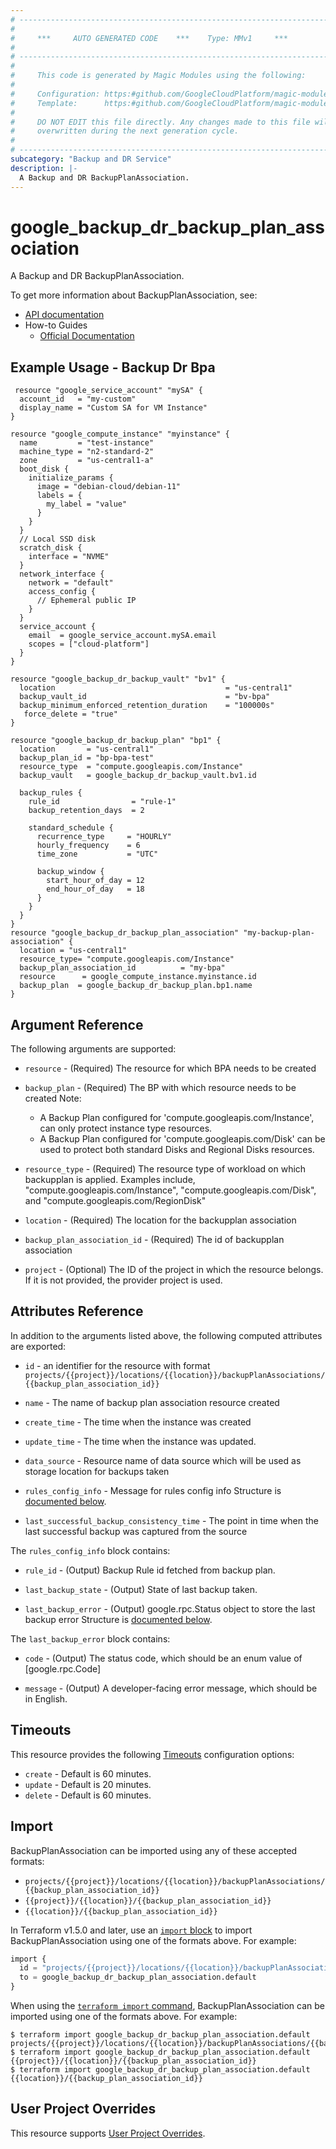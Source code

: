 ```yaml
---
# ----------------------------------------------------------------------------
#
#     ***     AUTO GENERATED CODE    ***    Type: MMv1     ***
#
# ----------------------------------------------------------------------------
#
#     This code is generated by Magic Modules using the following:
#
#     Configuration: https:#github.com/GoogleCloudPlatform/magic-modules/tree/main/mmv1/products/backupdr/BackupPlanAssociation.yaml
#     Template:      https:#github.com/GoogleCloudPlatform/magic-modules/tree/main/mmv1/templates/terraform/resource.html.markdown.tmpl
#
#     DO NOT EDIT this file directly. Any changes made to this file will be
#     overwritten during the next generation cycle.
#
# ----------------------------------------------------------------------------
subcategory: "Backup and DR Service"
description: |-
  A Backup and DR BackupPlanAssociation.
---
```


# google_backup_dr_backup_plan_association

A Backup and DR BackupPlanAssociation.


To get more information about BackupPlanAssociation, see:

* [API documentation](https://cloud.google.com/backup-disaster-recovery/docs/reference/rest)
* How-to Guides
    * [Official Documentation](https://cloud.google.com/backup-disaster-recovery/docs)

## Example Usage - Backup Dr Bpa


```hcl
 resource "google_service_account" "mySA" {
  account_id   = "my-custom"
  display_name = "Custom SA for VM Instance"
}

resource "google_compute_instance" "myinstance" {
  name         = "test-instance"
  machine_type = "n2-standard-2"
  zone         = "us-central1-a"
  boot_disk {
    initialize_params {
      image = "debian-cloud/debian-11"
      labels = {
        my_label = "value"
      }
    }
  }
  // Local SSD disk
  scratch_disk {
    interface = "NVME"
  }
  network_interface {
    network = "default"
    access_config {
      // Ephemeral public IP
    }
  }
  service_account {
    email  = google_service_account.mySA.email
    scopes = ["cloud-platform"]
  }
}

resource "google_backup_dr_backup_vault" "bv1" {
  location                                      = "us-central1"
  backup_vault_id                               = "bv-bpa"
  backup_minimum_enforced_retention_duration    = "100000s"
   force_delete = "true"
}

resource "google_backup_dr_backup_plan" "bp1" {
  location       = "us-central1"
  backup_plan_id = "bp-bpa-test"
  resource_type  = "compute.googleapis.com/Instance"
  backup_vault   = google_backup_dr_backup_vault.bv1.id

  backup_rules {
    rule_id                = "rule-1"
    backup_retention_days  = 2

    standard_schedule {
      recurrence_type     = "HOURLY"
      hourly_frequency    = 6
      time_zone           = "UTC"

      backup_window {
        start_hour_of_day = 12
        end_hour_of_day   = 18
      }
    }
  }
}
resource "google_backup_dr_backup_plan_association" "my-backup-plan-association" {
  location = "us-central1"
  resource_type= "compute.googleapis.com/Instance"
  backup_plan_association_id          = "my-bpa"
  resource      = google_compute_instance.myinstance.id
  backup_plan  = google_backup_dr_backup_plan.bp1.name
}
```

## Argument Reference

The following arguments are supported:


* `resource` -
  (Required)
  The resource for which BPA needs to be created

* `backup_plan` -
  (Required)
  The BP with which resource needs to be created
  Note:
  - A Backup Plan configured for 'compute.googleapis.com/Instance', can only protect instance type resources.
  - A Backup Plan configured for 'compute.googleapis.com/Disk' can be used to protect both standard Disks and Regional Disks resources.

* `resource_type` -
  (Required)
  The resource type of workload on which backupplan is applied.
  Examples include, "compute.googleapis.com/Instance", "compute.googleapis.com/Disk", and "compute.googleapis.com/RegionDisk"

* `location` -
  (Required)
  The location for the backupplan association

* `backup_plan_association_id` -
  (Required)
  The id of backupplan association


* `project` - (Optional) The ID of the project in which the resource belongs.
    If it is not provided, the provider project is used.



## Attributes Reference

In addition to the arguments listed above, the following computed attributes are exported:

* `id` - an identifier for the resource with format `projects/{{project}}/locations/{{location}}/backupPlanAssociations/{{backup_plan_association_id}}`

* `name` -
  The name of backup plan association resource created

* `create_time` -
  The time when the instance was created

* `update_time` -
  The time when the instance was updated.

* `data_source` -
  Resource name of data source which will be used as storage location for backups taken

* `rules_config_info` -
  Message for rules config info
  Structure is [documented below](#nested_rules_config_info).

* `last_successful_backup_consistency_time` -
  The point in time when the last successful backup was captured from the source


<a name="nested_rules_config_info"></a>The `rules_config_info` block contains:

* `rule_id` -
  (Output)
  Backup Rule id fetched from backup plan.

* `last_backup_state` -
  (Output)
  State of last backup taken.

* `last_backup_error` -
  (Output)
  google.rpc.Status object to store the last backup error
  Structure is [documented below](#nested_rules_config_info_rules_config_info_last_backup_error).


<a name="nested_rules_config_info_rules_config_info_last_backup_error"></a>The `last_backup_error` block contains:

* `code` -
  (Output)
  The status code, which should be an enum value of [google.rpc.Code]

* `message` -
  (Output)
  A developer-facing error message, which should be in English.

## Timeouts

This resource provides the following
[Timeouts](https://developer.hashicorp.com/terraform/plugin/sdkv2/resources/retries-and-customizable-timeouts) configuration options:

- `create` - Default is 60 minutes.
- `update` - Default is 20 minutes.
- `delete` - Default is 60 minutes.

## Import


BackupPlanAssociation can be imported using any of these accepted formats:

* `projects/{{project}}/locations/{{location}}/backupPlanAssociations/{{backup_plan_association_id}}`
* `{{project}}/{{location}}/{{backup_plan_association_id}}`
* `{{location}}/{{backup_plan_association_id}}`


In Terraform v1.5.0 and later, use an [`import` block](https://developer.hashicorp.com/terraform/language/import) to import BackupPlanAssociation using one of the formats above. For example:

```tf
import {
  id = "projects/{{project}}/locations/{{location}}/backupPlanAssociations/{{backup_plan_association_id}}"
  to = google_backup_dr_backup_plan_association.default
}
```

When using the [`terraform import` command](https://developer.hashicorp.com/terraform/cli/commands/import), BackupPlanAssociation can be imported using one of the formats above. For example:

```
$ terraform import google_backup_dr_backup_plan_association.default projects/{{project}}/locations/{{location}}/backupPlanAssociations/{{backup_plan_association_id}}
$ terraform import google_backup_dr_backup_plan_association.default {{project}}/{{location}}/{{backup_plan_association_id}}
$ terraform import google_backup_dr_backup_plan_association.default {{location}}/{{backup_plan_association_id}}
```

## User Project Overrides

This resource supports [User Project Overrides](https://registry.terraform.io/providers/hashicorp/google/latest/docs/guides/provider_reference#user_project_override).
